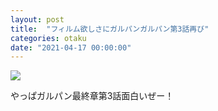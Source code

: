 ```yaml
---
layout: post
title:  "フィルム欲しさにガルパンガルパン第3話再び"
categories: otaku
date: "2021-04-17 00:00:00"
---
```



<div class="trim">
  <div class="trim__item">
    <a href="{{ site.url }}/assets/images/2021-04-17-report/05-18-49.png">
      <img class="one" src="{{ site.url }}/assets/thumbnail/2021-04-17-report/05-18-49.png">
    </a>
  </div>
</div>


やっぱガルパン最終章第3話面白いぜー！

